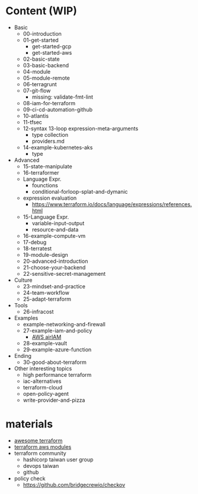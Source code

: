 # Content (WIP)

- Basic
  - 00-introduction
  - 01-get-started
    - get-started-gcp
    - get-started-aws
  - 02-basic-state
  - 03-basic-backend
  - 04-module
  - 05-module-remote
  - 06-terragrunt
  - 07-git-flow
    - missing: validate-fmt-lint
  - 08-iam-for-terraform
  - 09-ci-cd-automation-github
  - 10-atlantis
  - 11-tfsec
  - 12-syntax
    13-loop expression-meta-arguments
    - type collection
    - providers.md
  - 14-example-kubernetes-aks
    - type
- Advanced
  - 15-state-manipulate
  - 16-terraformer
  - Language Expr.
    - founctions
    - conditional-forloop-splat-and-dymanic
  - expression evaluation
    - https://www.terraform.io/docs/language/expressions/references.html
  - 15-Language Expr.
    - variable-input-output
    - resource-and-data
  - 16-example-compute-vm
  - 17-debug
  - 18-terratest
  - 19-module-design
  - 20-advanced-introduction
  - 21-choose-your-backend
  - 22-sensitive-secret-management
- Culture
  - 23-mindset-and-practice
  - 24-team-workflow
  - 25-adapt-terraform
- Tools
  - 26-infracost
- Examples
  - example-networking-and-firewall
  - 27-example-iam-and-policy
    - [AWS airIAM](https://github.com/bridgecrewio/AirIAM)
  - 28-example-vault
  - 29-example-azure-function
- Ending
  - 30-good-about-terraform
- Other interesting topics
  - high performance terraform
  - iac-alternatives
  - terraform-cloud
  - open-policy-agent
  - write-provider-and-pizza

# materials

- [awesome terraform](https://github.com/shuaibiyy/awesome-terraform)
- [terraform aws modules](https://github.com/terraform-aws-modules)
- terraform community
  - hashicorp taiwan user group
  - devops taiwan
  - github
- policy check
  - https://github.com/bridgecrewio/checkov
